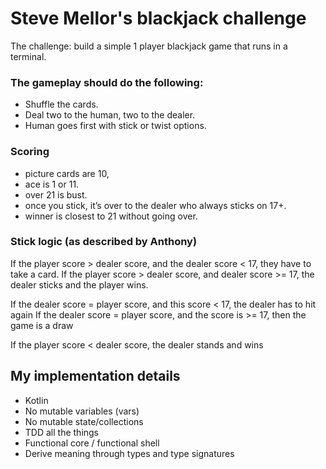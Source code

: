 # Steve Mellor's blackjack challenge

The challenge: build a simple 1 player blackjack game that runs in a terminal. 

### The gameplay should do the following: 
* Shuffle the cards. 
* Deal two to the human, two to the dealer. 
* Human goes first with stick or twist options.
 
### Scoring 
* picture cards are 10, 
* ace is 1 or 11. 
* over 21 is bust. 
* once you stick, it’s over to the dealer who always sticks on 17+. 
* winner is closest to 21 without going over.

### Stick logic (as described by Anthony)
If the player score > dealer score, and the dealer score < 17, they have to take a card. 
If the player score > dealer score, and dealer score >= 17, the dealer sticks and the player wins. 

If the dealer score = player score, and this score < 17, the dealer has to hit again
If the dealer score = player score, and the score is >= 17, then the game is a draw 

If the player score < dealer score, the dealer stands and wins

## My implementation details
* Kotlin
* No mutable variables (vars)
* No mutable state/collections
* TDD all the things
* Functional core / functional shell 
* Derive meaning through types and type signatures
